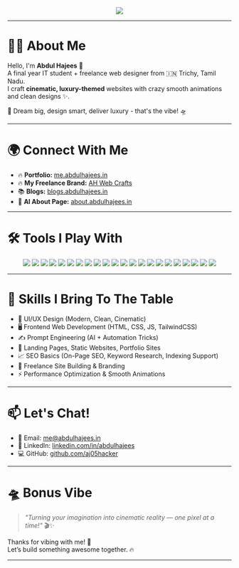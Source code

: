 <!-- Banner / GIF header -->
<p align="center">
  <img src="https://readme-typing-svg.herokuapp.com?font=Fira+Code&size=25&duration=3000&pause=1000&color=F7F7F7&center=true&vCenter=true&width=440&lines=Vanakkam%2C+I'm+Abdul Hajees+%F0%9F%91%8B;B.Tech graduate+%F0%9F%92%BB;Designer+%2B+Prompt+Engineer+%F0%9F%92%8E;Freelancer+%7C+Tech+Explorer+%F0%9F%9A%80" />
</p>

---

# 🧑‍💻 About Me
Hello, I'm **Abdul Hajees** 👋  
A final year IT student + freelance web designer from 🇮🇳 Trichy, Tamil Nadu.  
I craft **cinematic, luxury-themed** websites with crazy smooth animations and clean designs ✨.  
  
🚀 Dream big, design smart, deliver luxury - that's the vibe! 🛸

---

# 🌍 Connect With Me

- 🔥 **Portfolio:** [me.abdulhajees.in](https://me.abdulhajees.in)
- 🔥 **My Freelance Brand:** [AH Web Crafts ](https://ahwebcrafts.abdulhajees.in)
- 📚 **Blogs:** [blogs.abdulhajees.in](https://blogs.abdulhajees.in)
- 🤖 **AI About Page:** [about.abdulhajees.in](https://about.abdulhajees.in)

---

# 🛠️ Tools I Play With

<div align="center">

<div align="center">

<!-- Core Web Tech -->
<img src="https://img.shields.io/badge/-HTML5-E34F26?style=for-the-badge&logo=html5&logoColor=white"/>
<img src="https://img.shields.io/badge/-CSS3-1572B6?style=for-the-badge&logo=css3"/>
<img src="https://img.shields.io/badge/-JavaScript-F7DF1E?style=for-the-badge&logo=javascript&logoColor=black"/>
<img src="https://img.shields.io/badge/-TailwindCSS-38B2AC?style=for-the-badge&logo=tailwind-css&logoColor=white"/>

<!-- Tools -->
<img src="https://img.shields.io/badge/-Figma-FF7262?style=for-the-badge&logo=figma&logoColor=white"/>
<img src="https://img.shields.io/badge/-Canva-00C4CC?style=for-the-badge&logo=canva&logoColor=white"/>
<img src="https://img.shields.io/badge/-VSCode-007ACC?style=for-the-badge&logo=visualstudiocode&logoColor=white"/>
<img src="https://img.shields.io/badge/-GitHub-181717?style=for-the-badge&logo=github&logoColor=white"/>
<img src="https://img.shields.io/badge/-FormSubmit-00BFA6?style=for-the-badge&logo=maildotru&logoColor=white"/>

<!-- Programming & Backend -->
<img src="https://img.shields.io/badge/-Python-3776AB?style=for-the-badge&logo=python&logoColor=white"/>
<img src="https://img.shields.io/badge/-Markdown-000000?style=for-the-badge&logo=markdown&logoColor=white"/>

<!-- SEO & Search Console -->
<img src="https://img.shields.io/badge/-Google%20Search%20Console-4285F4?style=for-the-badge&logo=google&logoColor=white"/>
<img src="https://img.shields.io/badge/-Google%20Analytics-F9AB00?style=for-the-badge&logo=googleanalytics&logoColor=white"/>
<img src="https://img.shields.io/badge/-Bing%20Webmaster-008373?style=for-the-badge&logo=bing&logoColor=white"/>

<!-- OS & Terminal Stuff -->
<img src="https://img.shields.io/badge/-Linux-FCC624?style=for-the-badge&logo=linux&logoColor=black"/>
<img src="https://img.shields.io/badge/-Ubuntu-E95420?style=for-the-badge&logo=ubuntu&logoColor=white"/>
<img src="https://img.shields.io/badge/-Kali%20Linux-557C94?style=for-the-badge&logo=kalilinux&logoColor=white"/>
<img src="https://img.shields.io/badge/-ZSH-89e051?style=for-the-badge&logo=gnu-bash&logoColor=white"/>

<!-- AI & LLM Tools -->
<img src="https://img.shields.io/badge/-ChatGPT-10a37f?style=for-the-badge&logo=openai&logoColor=white"/>
<img src="https://img.shields.io/badge/-Prompt%20Engineering-5E17EB?style=for-the-badge&logo=fastapi&logoColor=white"/>
<img src="https://img.shields.io/badge/-Gemini-8B3DFF?style=for-the-badge&logo=google&logoColor=white"/>
<img src="https://img.shields.io/badge/-Claude-121212?style=for-the-badge&logo=anthropic&logoColor=white"/>

</div>


</div>

---

# 💬 Skills I Bring To The Table

- 🎨 UI/UX Design (Modern, Clean, Cinematic)
- 🖥️ Frontend Web Development (HTML, CSS, JS, TailwindCSS)
- ✍️ Prompt Engineering (AI + Automation Tricks)
- 🚀 Landing Pages, Static Websites, Portfolio Sites
- 📈 SEO Basics (On-Page SEO, Keyword Research, Indexing Support)
- 🎯 Freelance Site Building & Branding
- ⚡ Performance Optimization & Smooth Animations

---

# 📫 Let's Chat!

- 📧 Email: [me@abdulhajees.in](mailto:me@abdulhajees.in)
- 💼 LinkedIn: [linkedin.com/in/abdulhajees](https://linkedin.com/in/abdulhajees)
- 💻 GitHub: [github.com/aj05hacker](https://github.com/aj05hacker)

---

# 🛸 Bonus Vibe

> *"Turning your imagination into cinematic reality — one pixel at a time!"* 🎬✨  

Thanks for vibing with me! 🚀  
Let’s build something awesome together. 🔥

---
